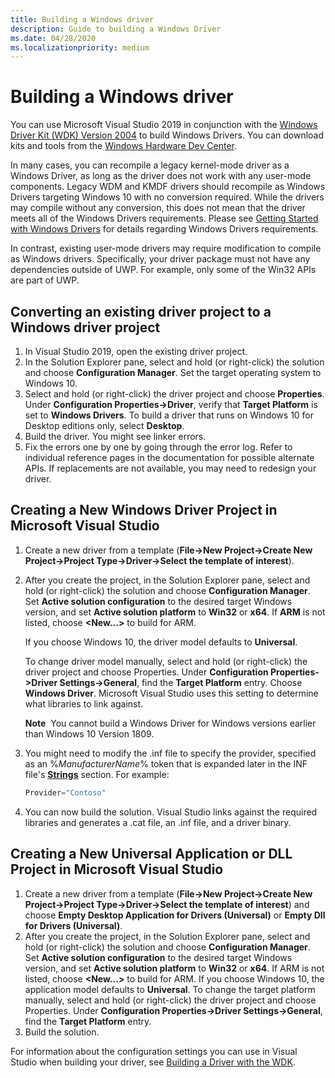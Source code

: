 ```yaml
---
title: Building a Windows driver
description: Guide to building a Windows Driver
ms.date: 04/28/2020
ms.localizationpriority: medium
---
```


# Building a Windows driver

You can use Microsoft Visual Studio 2019 in conjunction with the [Windows Driver Kit (WDK) Version 2004](../download-the-wdk.md) to build Windows Drivers. You can download kits and tools from the [Windows Hardware Dev Center](https://go.microsoft.com/fwlink/p/?LinkId=524487).

In many cases, you can recompile a legacy kernel-mode driver as a Windows Driver, as long as the driver does not work with any user-mode components. Legacy WDM and KMDF drivers should recompile as Windows Drivers targeting Windows 10 with no conversion required.  While the drivers may compile without any conversion, this does not mean that the driver meets all of the Windows Drivers requirements.  Please see [Getting Started with Windows Drivers](getting-started-with-windows-drivers.md) for details regarding Windows Drivers requirements.  

In contrast, existing user-mode drivers may require modification to compile as Windows drivers. Specifically, your driver package must not have any dependencies outside of UWP. For example, only some of the Win32 APIs are part of UWP.

## Converting an existing driver project to a Windows driver project

1.  In Visual Studio 2019, open the existing driver project.
2.  In the Solution Explorer pane, select and hold (or right-click) the solution and choose **Configuration Manager**. Set the target operating system to Windows 10.
3.  Select and hold (or right-click) the driver project and choose **Properties**. Under **Configuration Properties-&gt;Driver**, verify that **Target Platform** is set to **Windows Drivers**. To build a driver that runs on Windows 10 for Desktop editions only, select **Desktop**.
4.  Build the driver. You might see linker errors.
5.  Fix the errors one by one by going through the error log. Refer to individual reference pages in the documentation for possible alternate APIs. If replacements are not available, you may need to redesign your driver.

## Creating a New Windows Driver Project in Microsoft Visual Studio

1.  Create a new driver from a template (**File->New Project->Create New Project->Project Type->Driver->Select the template of interest**).
2.  After you create the project, in the Solution Explorer pane, select and hold (or right-click) the solution and choose **Configuration Manager**. Set **Active solution configuration** to the desired target Windows version, and set **Active solution platform** to **Win32** or **x64**. If **ARM** is not listed, choose **&lt;New...&gt;** to build for ARM.

    If you choose Windows 10, the driver model defaults to **Universal**.

    To change driver model manually, select and hold (or right-click) the driver project and choose Properties. Under **Configuration Properties->Driver Settings->General**, find the **Target Platform** entry. Choose **Windows Driver**. Microsoft Visual Studio uses this setting to determine what libraries to link against.

    **Note**  You cannot build a Windows Driver for Windows versions earlier than Windows 10 Version 1809.
3.  You might need to modify the .inf file to specify the provider, specified as an %*ManufacturerName*% token that is expanded later in the INF file's [**Strings**](../install/inf-strings-section.md) section. For example:

    ```cpp
    Provider="Contoso"
    ```

4.  You can now build the solution. Visual Studio links against the required libraries and generates a .cat file, an .inf file, and a driver binary.

## Creating a New Universal Application or DLL Project in Microsoft Visual Studio

1.	Create a new driver from a template (**File->New Project->Create New Project->Project Type->Driver->Select the template of interest**) and choose **Empty Desktop Application for Drivers (Universal)** or **Empty Dll for Drivers (Universal)**.
2.	After you create the project, in the Solution Explorer pane, select and hold (or right-click) the solution and choose **Configuration Manager**. Set **Active solution configuration** to the desired target Windows version, and set **Active solution platform** to **Win32** or **x64**. If ARM is not listed, choose **<New...>** to build for ARM.
If you choose Windows 10, the application model defaults to **Universal**.
To change the target platform manually, select and hold (or right-click) the driver project and choose Properties. Under **Configuration Properties->Driver Settings->General**, find the **Target Platform** entry.
3.	Build the solution.

For information about the configuration settings you can use in Visual Studio when building your driver, see [Building a Driver with the WDK](building-a-driver.md).